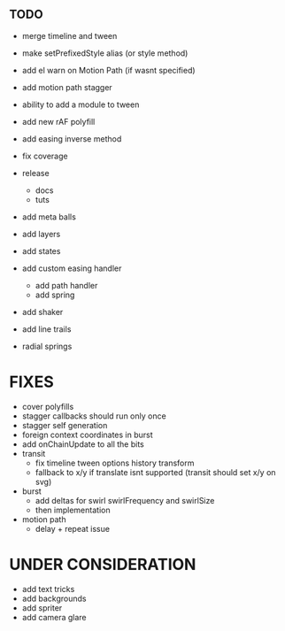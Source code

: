 ## TODO

- merge timeline and tween
- make setPrefixedStyle alias (or style method)
- add el warn on Motion Path (if wasnt specified)
- add motion path stagger
- ability to add a module to tween
- add new rAF polyfill
- add easing inverse method

- fix coverage
- release
  - docs
  - tuts
- add meta balls
- add layers
- add states
- add custom easing handler
  - add path handler
  - add spring
- add shaker
- add line trails
- radial springs

# FIXES
- cover polyfills
- stagger callbacks should run only once
- stagger self generation
- foreign context coordinates in burst
- add onChainUpdate to all the bits
- transit
  - fix timeline tween options history transform
  - fallback to x/y if translate isnt supported (transit should set x/y on svg)
- burst
  - add deltas for swirl swirlFrequency and swirlSize
  - then implementation
- motion path
  - delay + repeat issue  

# UNDER CONSIDERATION
- add text tricks
- add backgrounds
- add spriter
- add camera glare


